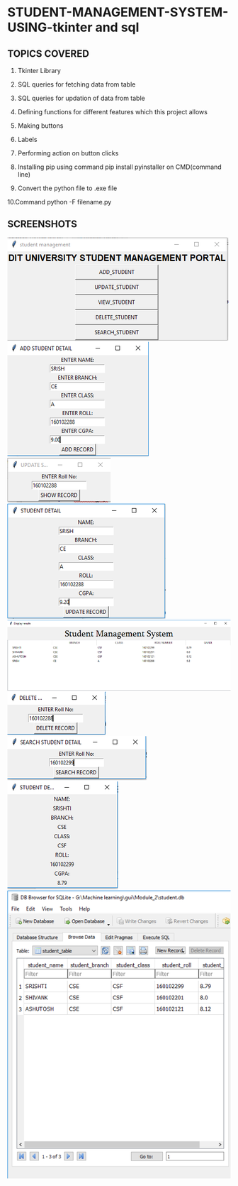 
# STUDENT-MANAGEMENT-SYSTEM-USING-tkinter and sql

## TOPICS COVERED
 
1. Tkinter Library
 
2. SQL queries for fetching data from table
 
3. SQL queries for updation of data from table
 
4. Defining functions for different features which this project allows
 
5. Making buttons
 
6. Labels
 
7. Performing action on button clicks
 
8. Installing pip using command pip install pyinstaller on CMD(command line)
 
9. Convert the python file to .exe file
 
10.Command python -F filename.py

## SCREENSHOTS
![image](https://github.com/srishti1230/student_management_system/blob/master/1.PNG)
![image](https://github.com/srishti1230/student_management_system/blob/master/2.PNG)
![image](https://github.com/srishti1230/student_management_system/blob/master/3.PNG)
![image](https://github.com/srishti1230/student_management_system/blob/master/4.PNG)
![image](https://github.com/srishti1230/student_management_system/blob/master/5.PNG)
![image](https://github.com/srishti1230/student_management_system/blob/master/6.PNG)
![image](https://github.com/srishti1230/student_management_system/blob/master/7.PNG)
![image](https://github.com/srishti1230/student_management_system/blob/master/8.PNG)
![image](https://github.com/srishti1230/student_management_system/blob/master/9.PNG)
